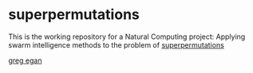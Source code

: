 # superpermutations

This is the working repository for a Natural Computing project:
Applying swarm intelligence methods to the problem of [superpermutations](https://en.wikipedia.org/wiki/Superpermutation)


[greg egan](http://www.gregegan.net/SCIENCE/Superpermutations/Superpermutations.html)
